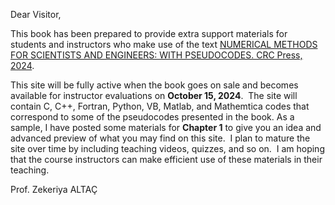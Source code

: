 Dear Visitor,

This book has been prepared to provide extra support materials for students and instructors who make use of the text [NUMERICAL METHODS FOR SCIENTISTS AND ENGINEERS: WITH PSEUDOCODES. CRC Press, 2024](https://www.routledge.com/Numerical-Methods-for-Scientists-and-Engineers-With-Pseudocodes/Altac/p/book/9781032754741).

This site will be fully active when the book goes on sale and becomes available for instructor evaluations on **October 15, 2024**. 
The site will contain C, C++, Fortran, Python, VB, Matlab, and Mathemtica codes that correspond to some of the pseudocodes presented in the book. 
As a sample, I have posted some materials for **Chapter 1** to give you an idea and advanced preview of what you may find on this site. 
I plan to mature the site over time by including teaching videos, quizzes, and so on. 
I am hoping that the course instructors can make efficient use of these materials in their teaching.

Prof. Zekeriya ALTAÇ
